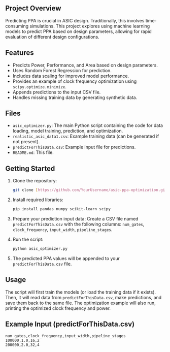 ## Project Overview

Predicting PPA is crucial in ASIC design. Traditionally, this involves time-consuming simulations. This project explores using machine learning models to predict PPA based on design parameters, allowing for rapid evaluation of different design configurations.

## Features

*   Predicts Power, Performance, and Area based on design parameters.
*   Uses Random Forest Regression for prediction.
*   Includes data scaling for improved model performance.
*   Provides an example of clock frequency optimization using `scipy.optimize.minimize`.
*   Appends predictions to the input CSV file.
*   Handles missing training data by generating synthetic data.

## Files

*   `asic_optimizer.py`: The main Python script containing the code for data loading, model training, prediction, and optimization.
*   `realistic_asic_data1.csv`: Example training data (can be generated if not present).
*   `predictForThisData.csv`: Example input file for predictions.
*   `README.md`: This file.

## Getting Started

1.  Clone the repository:

    ```bash
    git clone [https://github.com/YourUsername/asic-ppa-optimization.git](https://github.com/YourUsername/asic-ppa-optimization.git)
    ```

2.  Install required libraries:

    ```bash
    pip install pandas numpy scikit-learn scipy
    ```

3.  Prepare your prediction input data: Create a CSV file named `predictForThisData.csv` with the following columns: `num_gates`, `clock_frequency`, `input_width`, `pipeline_stages`.

4.  Run the script:

    ```bash
    python asic_optimizer.py
    ```

5. The predicted PPA values will be appended to your `predictForThisData.csv` file.

## Usage

The script will first train the models (or load the training data if it exists). Then, it will read data from `predictForThisData.csv`, make predictions, and save them back to the same file. The optimization example will also run, printing the optimized clock frequency and power.

## Example Input (predictForThisData.csv)

```csv
num_gates,clock_frequency,input_width,pipeline_stages
100000,1.0,16,2
200000,2.0,32,4
